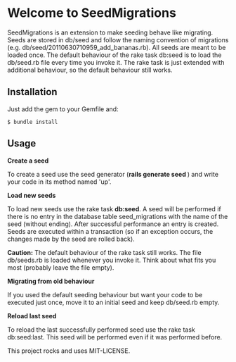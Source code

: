 Welcome to SeedMigrations
=========================

SeedMigrations is an extension to make seeding behave like migrating.
Seeds are stored in db/seed and follow the naming convention of migrations (e.g. db/seed/20110630710959\_add\_bananas.rb).
All seeds are meant to be loaded once.
The default behaviour of the rake task db:seed is to load the db/seed.rb file every time you invoke it.
The rake task is just extended with additional behaviour, so the default behaviour still works.

Installation
------------

Just add the gem to your Gemfile and:

    $ bundle install

Usage
-----

**Create a seed**

To create a seed use the seed generator (**rails generate seed <name>**) and write your code in its method named 'up'.


**Load new seeds**

To load new seeds use the rake task **db:seed**. 
A seed will be performed if there is no entry in the database table seed\_migrations with the name of the seed (without ending). 
After successful performance an entry is created. 
Seeds are executed within a transaction (so if an exception occurs, the changes made by the seed are rolled back).

**Caution:** The default behaviour of the rake task still works. The file db/seeds.rb is loaded whenever you invoke it. Think about what fits you most (probably leave the file empty).


**Migrating from old behaviour**

If you used the default seeding behaviour but want your code to be executed just once, move it to an initial seed and keep db/seed.rb empty.


**Reload last seed**

To reload the last successfully performed seed use the rake task db:seed:last. This seed will be performed even if it was performed before.



This project rocks and uses MIT-LICENSE.
